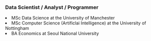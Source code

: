 ### Data Scientist / Analyst / Programmer

<p><li>MSc Data Science at the University of Manchester</li>
<li>MSc Computer Science (Artificlai Intelligence) at the University of Nottingham</li>
<li>BA Economics at Seoul National University</li></p>



<!--
**soominmyung/soominmyung** is a ✨ _special_ ✨ repository because its `README.md` (this file) appears on your GitHub profile.

Here are some ideas to get you started:

- 🔭 I’m currently working on ...
- 🌱 I’m currently learning ...
- 👯 I’m looking to collaborate on ...
- 🤔 I’m looking for help with ...
- 💬 Ask me about ...
- 📫 How to reach me: ...
- 😄 Pronouns: ...
- ⚡ Fun fact: ...
-->
